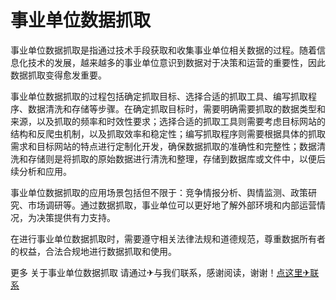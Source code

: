 # 事业单位数据抓取

事业单位数据抓取是指通过技术手段获取和收集事业单位相关数据的过程。随着信息化技术的发展，越来越多的事业单位意识到数据对于决策和运营的重要性，因此数据抓取变得愈发重要。

事业单位数据抓取的过程包括确定抓取目标、选择合适的抓取工具、编写抓取程序、数据清洗和存储等步骤。在确定抓取目标时，需要明确需要抓取的数据类型和来源，以及抓取的频率和时效性要求；选择合适的抓取工具则需要考虑目标网站的结构和反爬虫机制，以及抓取效率和稳定性；编写抓取程序则需要根据具体的抓取需求和目标网站的特点进行定制化开发，确保数据抓取的准确性和完整性；数据清洗和存储则是将抓取的原始数据进行清洗和整理，存储到数据库或文件中，以便后续分析和应用。

事业单位数据抓取的应用场景包括但不限于：竞争情报分析、舆情监测、政策研究、市场调研等。通过数据抓取，事业单位可以更好地了解外部环境和内部运营情况，为决策提供有力支持。

在进行事业单位数据抓取时，需要遵守相关法律法规和道德规范，尊重数据所有者的权益，合法合规地进行数据抓取和使用。

更多 关于事业单位数据抓取 请通过✈与我们联系，感谢阅读，谢谢！[点这里✈联系](https://111.k02.cc)